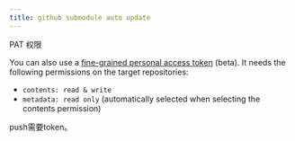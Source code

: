 ```yaml
---
title: github submodule auto update
---
```

PAT 权限

You can also use a [fine-grained personal access token](https://docs.github.com/en/authentication/keeping-your-account-and-data-secure/managing-your-personal-access-tokens#creating-a-fine-grained-personal-access-token) (beta). It needs the following permissions on the target repositories:

- `contents: read & write`
- `metadata: read only` (automatically selected when selecting the contents permission)

push需要token。